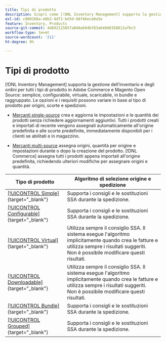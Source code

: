 ```yaml
---
title: Tipi di prodotto
description: Scopri come [!DNL Inventory Management] supporta la gestione dell'inventario e degli ordini per tutti i tipi di prodotti Adobe Commerce e Magento Open Source.
exl-id: c800168a-e8b2-4d72-bd3d-68f46ece8a5e
feature: Inventory, Products
source-git-commit: 4d89212585fa846eb94bf83a640d0358812afbc5
workflow-type: tm+mt
source-wordcount: '211'
ht-degree: 0%

---
```


# Tipi di prodotto

[!DNL Inventory Management] supporta la gestione dell’inventario e degli ordini per tutti i tipi di prodotto in Adobe Commerce e Magento Open Source: semplice, configurabile, virtuale, scaricabile, in bundle e raggruppato. Le opzioni e i requisiti possono variare in base al tipo di prodotto per origini, scorte e spedizioni.

- [Mercanti single-source](merchant-sourcing.md#single-source-merchants) crea e aggiorna le impostazioni e le quantità dei prodotti senza richiedere aggiornamenti aggiuntivi. Tutti i prodotti creati e importati di recente vengono assegnati automaticamente all&#39;origine predefinita e alle scorte predefinite, immediatamente disponibili per i clienti se abilitati e in magazzino.

- [Mercanti multi-source](merchant-sourcing.md#multi-source-merchants) assegna origini, quantità per origine e impostazioni durante o dopo la creazione del prodotto. [!DNL Commerce] assegna tutti i prodotti appena importati all&#39;origine predefinita, richiedendo ulteriori modifiche per assegnare origini e quantità.

| Tipo di prodotto | Algoritmo di selezione origine e spedizione |
|--|--|
| [[!UICONTROL Simple]](../catalog/product-create-simple.md){target="_blank"} | Supporta i consigli e le sostituzioni SSA durante la spedizione. |
| [[!UICONTROL Configurable]](../catalog/product-create-configurable.md){target="_blank"} | Supporta i consigli e le sostituzioni SSA durante la spedizione. |
| [[!UICONTROL Virtual]](../catalog/product-create-virtual.md){target="_blank"} | Utilizza sempre il consiglio SSA. Il sistema esegue l&#39;algoritmo implicitamente quando crea le fatture e utilizza sempre i risultati suggeriti.<br/>Non è possibile modificare questi risultati. |
| [[!UICONTROL Downloadable]](../catalog/product-create-downloadable.md){target="_blank"} | Utilizza sempre il consiglio SSA. Il sistema esegue l&#39;algoritmo implicitamente quando crea le fatture e utilizza sempre i risultati suggeriti. <br/>Non è possibile modificare questi risultati. |
| [[!UICONTROL Bundle]](../catalog/product-create-bundle.md){target="_blank"} | Supporta i consigli e le sostituzioni SSA durante la spedizione. |
| [[!UICONTROL Grouped]](../catalog/product-create-grouped.md){target="_blank"} | Supporta i consigli e le sostituzioni SSA durante la spedizione. |
